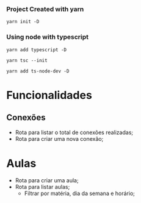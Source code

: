 ### Project Created with yarn

`yarn init -D`

### Using node with typescript

`yarn add typescript -D`

`yarn tsc --init`

`yarn add ts-node-dev -D`

# Funcionalidades

## Conexões

- Rota para listar o total de conexões realizadas;
- Rota para criar uma nova conexão;

# Aulas

- Rota para criar uma aula;
- Rota para listar aulas;
  - Filtrar por matéria, dia da semana e horário;
